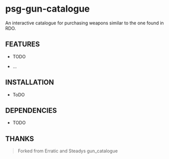 # psg-gun-catalogue

An interactive catalogue for purchasing weapons similar to the one found in RDO.

## FEATURES

- TODO

- ...

## INSTALLATION

- ToDO

## DEPENDENCIES

- TODO

## THANKS

>Forked from Erratic and Steadys gun_catalogue
